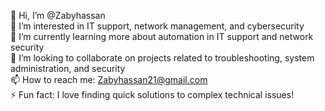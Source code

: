  👋 Hi, I’m @Zabyhassan  
👀 I’m interested in IT support, network management, and cybersecurity  
🌱 I’m currently learning more about automation in IT support and network security  
💼 I’m looking to collaborate on projects related to troubleshooting, system administration, and security  
📫 How to reach me: Zabyhassan21@gmail.com  
⚡ Fun fact: I love finding quick solutions to complex technical issues!  
<!---
Zabyhassan/Zabyhassan is a ✨ special ✨ repository because its `README.md` (this file) appears on your GitHub profile.
You can click the Preview link to take a look at your changes.
--->
